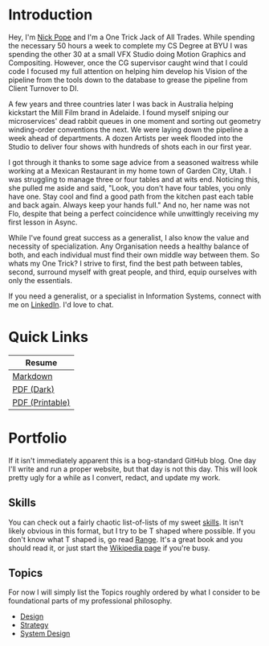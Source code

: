 # Introduction

Hey, I'm [Nick Pope](www.linkedin.com/in/nickkpope) and I'm a One Trick Jack of All Trades. While spending the necessary 50 hours a week to complete my CS Degree at BYU I was spending the other 30 at a small VFX Studio doing Motion Graphics and Compositing. However, once the CG supervisor caught wind that I could code I focused my full attention on helping him develop his Vision of the pipeline from the tools down to the database to grease the pipeline from Client Turnover to DI.

A few years and three countries later I was back in Australia helping kickstart the Mill Film brand in Adelaide. I found myself sniping our microservices' dead rabbit queues in one moment and sorting out geometry winding-order conventions the next. We were laying down the pipeline a week ahead of departments. A dozen Artists per week flooded into the Studio to deliver four shows with hundreds of shots each in our first year.

I got through it thanks to some sage advice from a seasoned waitress while working at a Mexican Restaurant in my home town of Garden City, Utah. I was struggling to manage three or four tables and at wits end. Noticing this, she pulled me aside and said, "Look, you don't have four tables, you only have one. Stay cool and find a good path from the kitchen past each table and back again. Always keep your hands full." And no, her name was not Flo, despite that being a perfect coincidence while unwittingly receiving my first lesson in Async.

While I've found great success as a generalist, I also know the value and necessity of specialization. Any Organisation needs a healthy balance of both, and each individual must find their own middle way between them. So whats my One Trick? I strive to first, find the best path between tables, second, surround myself with great people, and third, equip ourselves with only the essentials.

If you need a generalist, or a specialist in Information Systems, connect with me on [LinkedIn](www.linkedin.com/in/nickkpope). I'd love to chat.


# Quick Links

| Resume |
|-|
| [Markdown](./resume_2025.md) |
| [PDF (Dark)](https://raw.githubusercontent.com/onetrickjack/persona/refs/heads/main/resume_2025_dark.pdf) |
| [PDF (Printable)](https://raw.githubusercontent.com/onetrickjack/persona/refs/heads/main/resume_2025_dark.pdf) |


# Portfolio

If it isn't immediately apparent this is a bog-standard GitHub blog. One day I'll write and run a proper website, but that day is not this day. This will look pretty ugly for a while as I convert, redact, and update my work.


## Skills

You can check out a fairly chaotic list-of-lists of my sweet [skills](https://onetrickjack.github.io/persona/Skills.md). It isn't likely obvious in this format, but I try to be T shaped where possible. If you don't know what T shaped is, go read [Range](https://www.google.com/search?&q=range%20book). It's a great book and you should read it, or just start the [Wikipedia page](https://en.wikipedia.org/wiki/Range:_Why_Generalists_Triumph_in_a_Specialized_World) if you're busy.

## Topics

For now I will simply list the Topics roughly ordered by what I consider to be foundational parts of my professional philosophy.

* [Design](https://onetrickjack.github.io/persona/Topics/Design.md)
* [Strategy](https://onetrickjack.github.io/persona/Strategy.md)
* [System Design](https://onetrickjack.github.io/persona/System_Design.md)




